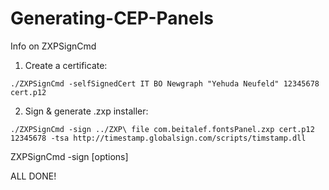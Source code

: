 # Generating-CEP-Panels
Info on ZXPSignCmd


1. Create a certificate:

`./ZXPSignCmd -selfSignedCert IT BO Newgraph "Yehuda Neufeld" 12345678 cert.p12`



2. Sign & generate .zxp installer:

`./ZXPSignCmd -sign ../ZXP\ file com.beitalef.fontsPanel.zxp cert.p12 12345678 -tsa http://timestamp.globalsign.com/scripts/timstamp.dll`

ZXPSignCmd -sign <inputDir> <outputZxp> <p12> <p12Password> [options]

ALL DONE!
